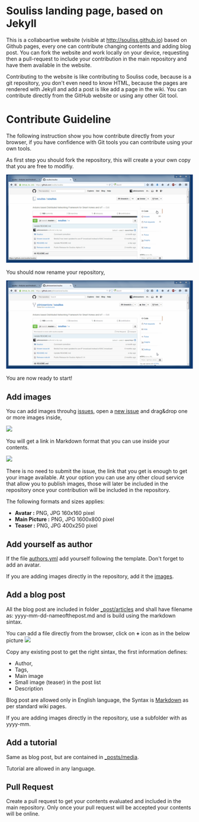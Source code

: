# Souliss landing page, based on Jekyll

This is a collaboartive website (visible at http://souliss.github.io) based on Github pages, every one can contribute changing contents and adding blog post. You can fork the website and work locally on your device, requesting then a pull-request to include your contribution in the main repository and have them available in the website.

Contributing to the website is like contributing to Souliss code, because is a git repository, you don't even need to know HTML, because the pages are rendered with Jekyll and add a post is like add a page in the wiki.
You can contribute directly from the GitHub website or using any other Git tool.

# Contribute Guideline

The following instruction show you how contribute directly from your browser, if you have confidence with Git tools you can contribute using your own tools.

As first step you should fork the repository, this will create a your own copy that you are free to modifiy.

![](https://github.com/souliss/wiki-images/raw/master/gitguide/1_forkrepo.gif)

You should now rename your repository,

![](https://github.com/souliss/wiki-images/raw/master/gitguide/2_renamerepo.gif)

You are now ready to start!

## Add images

You can add images throuhg [issues](https://github.com/souliss/souliss.github.io/issues), open a [new issue](https://github.com/souliss/souliss.github.io/issues/new) and drag&drop one or more images inside,

![](http://souliss.github.io/images/AddImage_1.jpg)

You will get a link in Markdown format that you can use inside your contents.

![](http://souliss.github.io/images/AddImage_2.jpg)

There is no need to submit the issue, the link that you get is enough to get your image available. At your option you can use any other cloud service that allow you to publish images, those will later be included in the repository once your contribution will be included in the repository.

The following formats and sizes applies:

* **Avatar :** PNG, JPG 160x160 pixel
* **Main Picture :** PNG, JPG 1600x800 pixel
* **Teaser :** PNG, JPG 400x250 pixel

## Add yourself as author

If the file [authors.yml](https://github.com/souliss/souliss.github.io/blob/master/_data/authors.yml) add yourself following the template. Don't forget to add an avatar.

If you are adding images directly in the repository, add it the [images](folder).

## Add a blog post

All the blog post are included in folder [_post/articles](https://github.com/souliss/souliss.github.io/tree/master/_posts/articles) and shall have filename as:
yyyy-mm-dd-nameofthepost.md and is build using the markdown sintax.

You can add a file directly from the browser, click on **+** icon as in the below picture
![](http://souliss.github.io/images/AddFile.jpg)

Copy any existing post to get the right sintax, the first information defines:

* Author,
* Tags,
* Main image
* Small image (teaser) in the post list
* Description

Blog post are allowed only in English language, the Syntax is [Markdown](https://guides.github.com/features/mastering-markdown/) as per standard wiki pages.

If you are adding images directly in the repository, use a subfolder with as yyyy-mm.

## Add a tutorial

Same as blog post, but are contained in [_posts/media](https://github.com/souliss/souliss.github.io/tree/master/_posts/media).

Tutorial are allowed in any language.

## Pull Request

Create a pull request to get your contents evaluated and included in the main repository. Only once your pull request will be accepted your contents will be online.
